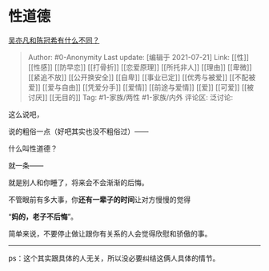 # 性道德
[吴亦凡和陈冠希有什么不同？](https://www.zhihu.com/question/47496477/answer/2010081251)

> Author: #0-Anonymity
> Last update: [编辑于 2021-07-21]
> Link: [[性]] [[性感]] [[防早恋]] [[打骨折]] [[恋爱原理]] [[所托非人]] [[理由]] [[卑微]] [[紧追不放]] [[公开换安全]] [[自卑]] [[事业已定]] [[优秀与被爱]] [[不配被爱]] [[爱与自由]] [[凭爱分手]] [[爱情]] [[前途与爱情]] [[爱]] [[可爱]] [[被讨厌]] [[无目的]]
> Tag: #1-家族/两性 #1-家族/内外
> 评论区:
> 泛讨论:

这么说吧，

说的粗俗一点（好吧其实也没不粗俗过）——

什么叫性道德？

就一条——

就是别人和你睡了，将来会不会渐渐的后悔。

不管眼前有多大事，你**还有一辈子的时间**让对方慢慢的觉得

“**妈的，老子不后悔**”。

简单来说，不要停止做让跟你有关系的人会觉得欣慰和骄傲的事。

---

ps：这个其实跟具体的人无关，所以没必要纠结这俩人具体的情节。
